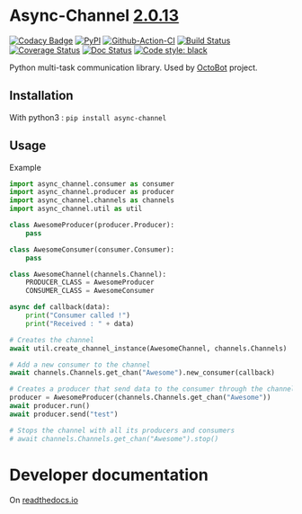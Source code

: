 # Async-Channel [2.0.13](https://github.com/Drakkar-Software/Async-Channel/blob/master/CHANGELOG.md)
[![Codacy Badge](https://app.codacy.com/project/badge/Grade/523d43c62f1d4de08395752367f5fddc)](https://www.codacy.com/gh/Drakkar-Software/Async-Channel/dashboard?utm_source=github.com&amp;utm_medium=referral&amp;utm_content=Drakkar-Software/Async-Channel&amp;utm_campaign=Badge_Grade)
[![PyPI](https://img.shields.io/pypi/v/async-channel.svg)](https://pypi.python.org/pypi/async-channel/)
[![Github-Action-CI](https://github.com/Drakkar-Software/Async-Channel/workflows/Async-Channel-Default-CI/badge.svg)](https://github.com/Drakkar-Software/Async-Channel/actions)
[![Build Status](https://cloud.drone.io/api/badges/Drakkar-Software/Async-Channel/status.svg)](https://cloud.drone.io/Drakkar-Software/Async-Channel)
[![Coverage Status](https://coveralls.io/repos/github/Drakkar-Software/OctoBot-Channels/badge.svg?branch=master)](https://coveralls.io/github/Drakkar-Software/OctoBot-Channels?branch=master)
[![Doc Status](https://readthedocs.org/projects/octobot-channels/badge/?version=stable)](https://octobot-channels.readthedocs.io/en/stable/?badge=stable)
[![Code style: black](https://img.shields.io/badge/code%20style-black-000000.svg)](https://github.com/psf/black)

Python multi-task communication library. Used by [OctoBot](https://github.com/Drakkar-Software/OctoBot) project.

## Installation
With python3 : `pip install async-channel`

## Usage
Example
```python
import async_channel.consumer as consumer
import async_channel.producer as producer
import async_channel.channels as channels
import async_channel.util as util

class AwesomeProducer(producer.Producer):
    pass

class AwesomeConsumer(consumer.Consumer):
    pass

class AwesomeChannel(channels.Channel):
    PRODUCER_CLASS = AwesomeProducer
    CONSUMER_CLASS = AwesomeConsumer

async def callback(data):
    print("Consumer called !")
    print("Received : " + data)

# Creates the channel
await util.create_channel_instance(AwesomeChannel, channels.Channels)

# Add a new consumer to the channel
await channels.Channels.get_chan("Awesome").new_consumer(callback)

# Creates a producer that send data to the consumer through the channel
producer = AwesomeProducer(channels.Channels.get_chan("Awesome"))
await producer.run()
await producer.send("test")

# Stops the channel with all its producers and consumers
# await channels.Channels.get_chan("Awesome").stop()
```

# Developer documentation
On [readthedocs.io](https://octobot-channels.readthedocs.io/en/latest/)
